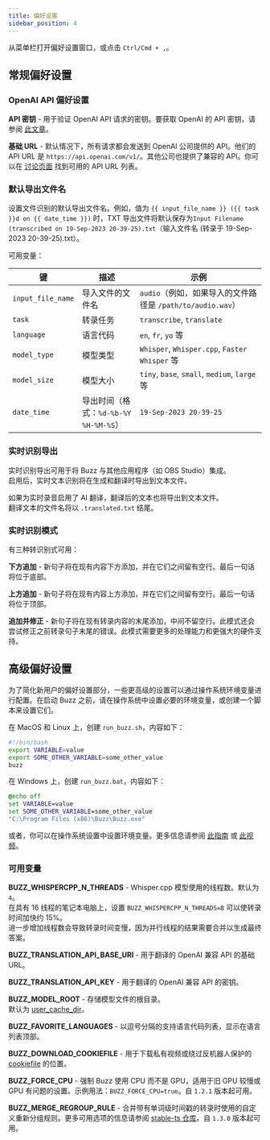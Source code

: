 ```yaml
---
title: 偏好设置
sidebar_position: 4
---
```


从菜单栏打开偏好设置窗口，或点击 `Ctrl/Cmd + ,`。

## 常规偏好设置

### OpenAI API 偏好设置

**API 密钥** - 用于验证 OpenAI API 请求的密钥。要获取 OpenAI 的 API 密钥，请参阅 [此文章](https://help.openai.com/en/articles/4936850-where-do-i-find-my-openai-api-key)。

**基础 URL** - 默认情况下，所有请求都会发送到 OpenAI 公司提供的 API。他们的 API URL 是 `https://api.openai.com/v1/`。其他公司也提供了兼容的 API。你可以在 [讨论页面](https://github.com/chidiwilliams/buzz/discussions/827) 找到可用的 API URL 列表。

### 默认导出文件名

设置文件识别的默认导出文件名。例如，值为 `{{ input_file_name }} ({{ task }}d on {{ date_time }})` 时，TXT 导出文件将默认保存为`Input Filename (transcribed on 19-Sep-2023 20-39-25).txt`（输入文件名 (转录于 19-Sep-2023 20-39-25).txt）。

可用变量：

| 键                | 描述                                  | 示例                                                       |
| ----------------- | ------------------------------------- | ---------------------------------------------------------- |
| `input_file_name` | 导入文件的文件名                      | `audio`（例如，如果导入的文件路径是 `/path/to/audio.wav`） |
| `task`            | 转录任务                              | `transcribe`, `translate`                                  |
| `language`        | 语言代码                              | `en`, `fr`, `yo` 等                                        |
| `model_type`      | 模型类型                              | `Whisper`, `Whisper.cpp`, `Faster Whisper` 等              |
| `model_size`      | 模型大小                              | `tiny`, `base`, `small`, `medium`, `large` 等              |
| `date_time`       | 导出时间（格式：`%d-%b-%Y %H-%M-%S`） | `19-Sep-2023 20-39-25`                                     |

### 实时识别导出

实时识别导出可用于将 Buzz 与其他应用程序（如 OBS Studio）集成。  
启用后，实时文本识别将在生成和翻译时导出到文本文件。

如果为实时录音启用了 AI 翻译，翻译后的文本也将导出到文本文件。  
翻译文本的文件名将以 `.translated.txt` 结尾。

### 实时识别模式

有三种转识别式可用：

**下方追加** - 新句子将在现有内容下方添加，并在它们之间留有空行。最后一句话将位于底部。

**上方追加** - 新句子将在现有内容上方添加，并在它们之间留有空行。最后一句话将位于顶部。

**追加并修正** - 新句子将在现有转录内容的末尾添加，中间不留空行。此模式还会尝试修正之前转录句子末尾的错误。此模式需要更多的处理能力和更强大的硬件支持。

## 高级偏好设置

为了简化新用户的偏好设置部分，一些更高级的设置可以通过操作系统环境变量进行配置。在启动 Buzz 之前，请在操作系统中设置必要的环境变量，或创建一个脚本来设置它们。

在 MacOS 和 Linux 上，创建 `run_buzz.sh`，内容如下：

```bash
#!/bin/bash
export VARIABLE=value
export SOME_OTHER_VARIABLE=some_other_value
buzz
```

在 Windows 上，创建 `run_buzz.bat`，内容如下：

```bat
@echo off
set VARIABLE=value
set SOME_OTHER_VARIABLE=some_other_value
"C:\Program Files (x86)\Buzz\Buzz.exe"
```

或者，你可以在操作系统设置中设置环境变量。更多信息请参阅 [此指南](https://phoenixnap.com/kb/windows-set-environment-variable#ftoc-heading-4) 或 [此视频](https://www.youtube.com/watch?v=bEroNNzqlF4)。

### 可用变量

**BUZZ_WHISPERCPP_N_THREADS** - Whisper.cpp 模型使用的线程数。默认为 `4`。  
在具有 16 线程的笔记本电脑上，设置 `BUZZ_WHISPERCPP_N_THREADS=8` 可以使转录时间加快约 15%。  
进一步增加线程数会导致转录时间变慢，因为并行线程的结果需要合并以生成最终答案。

**BUZZ_TRANSLATION_API_BASE_URl** - 用于翻译的 OpenAI 兼容 API 的基础 URL。

**BUZZ_TRANSLATION_API_KEY** - 用于翻译的 OpenAI 兼容 API 的密钥。

**BUZZ_MODEL_ROOT** - 存储模型文件的根目录。  
默认为 [user_cache_dir](https://pypi.org/project/platformdirs/)。

**BUZZ_FAVORITE_LANGUAGES** - 以逗号分隔的支持语言代码列表，显示在语言列表顶部。

**BUZZ_DOWNLOAD_COOKIEFILE** - 用于下载私有视频或绕过反机器人保护的 [cookiefile](https://github.com/yt-dlp/yt-dlp/wiki/FAQ#how-do-i-pass-cookies-to-yt-dlp) 的位置。

**BUZZ_FORCE_CPU** - 强制 Buzz 使用 CPU 而不是 GPU，适用于旧 GPU 较慢或 GPU 有问题的设置。示例用法：`BUZZ_FORCE_CPU=true`。自 `1.2.1` 版本起可用。

**BUZZ_MERGE_REGROUP_RULE** - 合并带有单词级时间戳的转录时使用的自定义重新分组规则。更多可用选项的信息请参阅 [stable-ts 仓库](https://github.com/jianfch/stable-ts?tab=readme-ov-file#regrouping-methods)。自 `1.3.0` 版本起可用。
